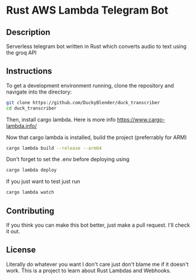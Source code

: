 # Rust AWS Lambda Telegram Bot

## Description

Serverless telegram bot written in Rust which converts audio to text using the groq API

## Instructions

To get a development environment running, clone the repository and navigate into the directory:

```bash
git clone https://github.com/DuckyBlender/duck_transcriber
cd duck_transcriber
```

Then, install cargo lambda. Here is more info
<https://www.cargo-lambda.info/>

Now that cargo lambda is installed, build the project (preferrably for ARM)

```bash
cargo lambda build --release --arm64
```

Don't forget to set the .env before deploying using

```bash
cargo lambda deploy
```

If you just want to test just run

```bash
cargo lambda watch
```

## Contributing

If you think you can make this bot better, just make a pull request. I'll check it out.

## License

Literally do whatever you want I don't care just don't blame me if it doesn't work. This is a project to learn about Rust Lambdas and Webhooks.
